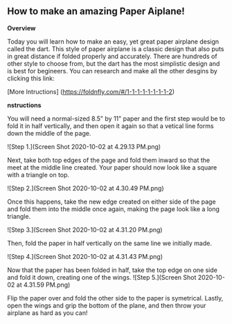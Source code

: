 ## How to make an amazing Paper Aiplane!

**Overview**

Today you will learn how to make an easy, yet great paper airplane design called the dart. This style of paper airplane is a classic design that also puts in great distance if folded properly and accurately. There are hundreds of other style to choose from, but the dart has the most simplistic design and is best for begineers. You can research and make all the other desgins by clicking this link:

[More Intructions] (https://foldnfly.com/#/1-1-1-1-1-1-1-1-2)

**nstructions**

You will need a normal-sized 8.5" by 11" paper and the first step would be to fold it in half vertically, and then open it again so that a vetical line forms down the middle of the page. 

![Step 1.](Screen Shot 2020-10-02 at 4.29.13 PM.png)

Next, take both top edges of the page and fold them inward so that the meet at the middle line created. Your paper should now look like a square with a triangle on top. 

![Step 2.](Screen Shot 2020-10-02 at 4.30.49 PM.png)

Once this happens, take the new edge created on either side of the page and fold them into the middle once again, making the page look like a long triangle.

![Step 3.](Screen Shot 2020-10-02 at 4.31.20 PM.png)

Then, fold the paper in half vertically on the same line we initially made. 

![Step 4.](Screen Shot 2020-10-02 at 4.31.43 PM.png)

Now that the paper has been folded in half, take the top edge on one side and fold it down, creating one of the wings. 
![Step 5.](Screen Shot 2020-10-02 at 4.31.59 PM.png)

Flip the paper over and fold the other side to the paper is symetrical. Lastly, open the wings and grip the bottom of the plane, and then throw your airplane as hard as you can!
